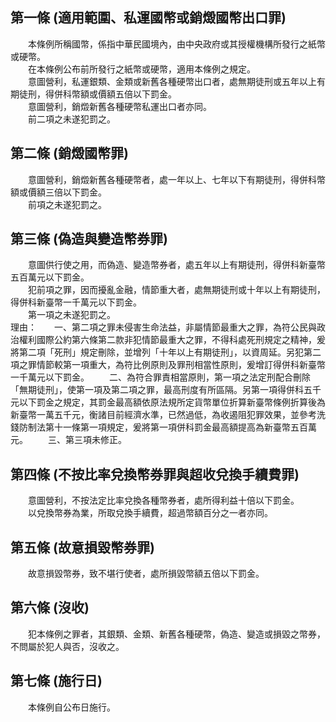 第一條 (適用範圍、私運國幣或銷燬國幣出口罪)
-------------------------------------------
　　本條例所稱國幣，係指中華民國境內，由中央政府或其授權機構所發行之紙幣或硬幣。  
　　在本條例公布前所發行之紙幣或硬幣，適用本條例之規定。  
　　意圖營利，私運銀類、金類或新舊各種硬幣出口者，處無期徒刑或五年以上有期徒刑，得併科幣額或價額五倍以下罰金。  
　　意圖營利，銷燬新舊各種硬幣私運出口者亦同。  
　　前二項之未遂犯罰之。  


第二條 (銷燬國幣罪)
-------------------
　　意圖營利，銷燬新舊各種硬幣者，處一年以上、七年以下有期徒刑，得併科幣額或價額三倍以下罰金。  
　　前項之未遂犯罰之。  


第三條 (偽造與變造幣券罪)
-------------------------
　　意圖供行使之用，而偽造、變造幣券者，處五年以上有期徒刑，得併科新臺幣五百萬元以下罰金。  
　　犯前項之罪，因而擾亂金融，情節重大者，處無期徒刑或十年以上有期徒刑，得併科新臺幣一千萬元以下罰金。  
　　第一項之未遂犯罰之。  
理由：　　一、第二項之罪未侵害生命法益，非屬情節最重大之罪，為符公民與政治權利國際公約第六條第二款非犯情節最重大之罪，不得科處死刑規定之精神，爰將第二項「死刑」規定刪除，並增列「十年以上有期徒刑」，以資周延。另犯第二項之罪情節較第一項重大，為符比例原則及罪刑相當性原則，爰增訂得併科新臺幣一千萬元以下罰金。
　　二、為符合罪責相當原則，第一項之法定刑配合刪除「無期徒刑」，使第一項及第二項之罪，最高刑度有所區隔。另第一項得併科五千元以下罰金之規定，其罰金最高額依原法規所定貨幣單位折算新臺幣條例折算後為新臺幣一萬五千元，衡諸目前經濟水準，已然過低，為收遏阻犯罪效果，並參考洗錢防制法第十一條第一項規定，爰將第一項併科罰金最高額提高為新臺幣五百萬元。
　　三、第三項未修正。

第四條 (不按比率兌換幣券罪與超收兌換手續費罪)
---------------------------------------------
　　意圖營利，不按法定比率兌換各種幣券者，處所得利益十倍以下罰金。  
　　以兌換幣券為業，所取兌換手續費，超過幣額百分之一者亦同。  


第五條 (故意損毀幣券罪)
-----------------------
　　故意損毀幣券，致不堪行使者，處所損毀幣額五倍以下罰金。  


第六條 (沒收)
-------------
　　犯本條例之罪者，其銀類、金類、新舊各種硬幣，偽造、變造或損毀之幣券，不問屬於犯人與否，沒收之。  


第七條 (施行日)
---------------
　　本條例自公布日施行。